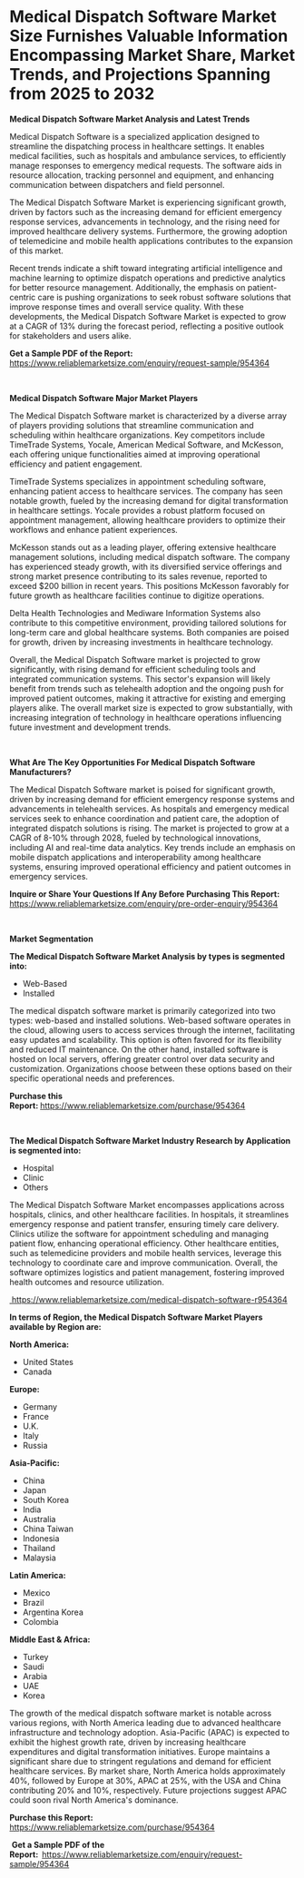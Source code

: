 <p><h1>Medical Dispatch Software Market Size Furnishes Valuable Information Encompassing Market Share, Market Trends, and Projections Spanning from 2025 to 2032</h1></p><p><strong>Medical Dispatch Software Market Analysis and Latest Trends</strong></p>
<p><p>Medical Dispatch Software is a specialized application designed to streamline the dispatching process in healthcare settings. It enables medical facilities, such as hospitals and ambulance services, to efficiently manage responses to emergency medical requests. The software aids in resource allocation, tracking personnel and equipment, and enhancing communication between dispatchers and field personnel. </p><p>The Medical Dispatch Software Market is experiencing significant growth, driven by factors such as the increasing demand for efficient emergency response services, advancements in technology, and the rising need for improved healthcare delivery systems. Furthermore, the growing adoption of telemedicine and mobile health applications contributes to the expansion of this market. </p><p>Recent trends indicate a shift toward integrating artificial intelligence and machine learning to optimize dispatch operations and predictive analytics for better resource management. Additionally, the emphasis on patient-centric care is pushing organizations to seek robust software solutions that improve response times and overall service quality. With these developments, the Medical Dispatch Software Market is expected to grow at a CAGR of 13% during the forecast period, reflecting a positive outlook for stakeholders and users alike.</p></p>
<p><strong>Get a Sample PDF of the Report:&nbsp;</strong> <a href="https://www.reliablemarketsize.com/enquiry/request-sample/954364?utm_campaign=1131&utm_medium=2&utm_source=Github&utm_content=ia&utm_term=18042025&utm_id=medical-dispatch-software">https://www.reliablemarketsize.com/enquiry/request-sample/954364</a></p>
<p>&nbsp;</p>
<p><strong>Medical Dispatch Software Major Market Players</strong></p>
<p><p>The Medical Dispatch Software market is characterized by a diverse array of players providing solutions that streamline communication and scheduling within healthcare organizations. Key competitors include TimeTrade Systems, Yocale, American Medical Software, and McKesson, each offering unique functionalities aimed at improving operational efficiency and patient engagement.</p><p>TimeTrade Systems specializes in appointment scheduling software, enhancing patient access to healthcare services. The company has seen notable growth, fueled by the increasing demand for digital transformation in healthcare settings. Yocale provides a robust platform focused on appointment management, allowing healthcare providers to optimize their workflows and enhance patient experiences.</p><p>McKesson stands out as a leading player, offering extensive healthcare management solutions, including medical dispatch software. The company has experienced steady growth, with its diversified service offerings and strong market presence contributing to its sales revenue, reported to exceed $200 billion in recent years. This positions McKesson favorably for future growth as healthcare facilities continue to digitize operations.</p><p>Delta Health Technologies and Mediware Information Systems also contribute to this competitive environment, providing tailored solutions for long-term care and global healthcare systems. Both companies are poised for growth, driven by increasing investments in healthcare technology.</p><p>Overall, the Medical Dispatch Software market is projected to grow significantly, with rising demand for efficient scheduling tools and integrated communication systems. This sector's expansion will likely benefit from trends such as telehealth adoption and the ongoing push for improved patient outcomes, making it attractive for existing and emerging players alike. The overall market size is expected to grow substantially, with increasing integration of technology in healthcare operations influencing future investment and development trends.</p></p>
<p>&nbsp;</p>
<p><strong>What Are The Key Opportunities For Medical Dispatch Software Manufacturers?</strong></p>
<p><p>The Medical Dispatch Software market is poised for significant growth, driven by increasing demand for efficient emergency response systems and advancements in telehealth services. As hospitals and emergency medical services seek to enhance coordination and patient care, the adoption of integrated dispatch solutions is rising. The market is projected to grow at a CAGR of 8-10% through 2028, fueled by technological innovations, including AI and real-time data analytics. Key trends include an emphasis on mobile dispatch applications and interoperability among healthcare systems, ensuring improved operational efficiency and patient outcomes in emergency services.</p></p>
<p><strong>Inquire or Share Your Questions If Any Before Purchasing This Report:</strong> <a href="https://www.reliablemarketsize.com/enquiry/pre-order-enquiry/954364?utm_campaign=1131&utm_medium=2&utm_source=Github&utm_content=ia&utm_term=18042025&utm_id=medical-dispatch-software">https://www.reliablemarketsize.com/enquiry/pre-order-enquiry/954364</a></p>
<p>&nbsp;</p>
<p><strong>Market Segmentation</strong></p>
<p><strong>The Medical Dispatch Software Market Analysis by types is segmented into:</strong></p>
<p><ul><li>Web-Based</li><li>Installed</li></ul></p>
<p><p>The medical dispatch software market is primarily categorized into two types: web-based and installed solutions. Web-based software operates in the cloud, allowing users to access services through the internet, facilitating easy updates and scalability. This option is often favored for its flexibility and reduced IT maintenance. On the other hand, installed software is hosted on local servers, offering greater control over data security and customization. Organizations choose between these options based on their specific operational needs and preferences.</p></p>
<p><strong>Purchase this Report:&nbsp;</strong><a href="https://www.reliablemarketsize.com/purchase/954364?utm_campaign=1131&utm_medium=2&utm_source=Github&utm_content=ia&utm_term=18042025&utm_id=medical-dispatch-software">https://www.reliablemarketsize.com/purchase/954364</a></p>
<p>&nbsp;</p>
<p><strong>The Medical Dispatch Software Market Industry Research by Application is segmented into:</strong></p>
<p><ul><li>Hospital</li><li>Clinic</li><li>Others</li></ul></p>
<p><p>The Medical Dispatch Software Market encompasses applications across hospitals, clinics, and other healthcare facilities. In hospitals, it streamlines emergency response and patient transfer, ensuring timely care delivery. Clinics utilize the software for appointment scheduling and managing patient flow, enhancing operational efficiency. Other healthcare entities, such as telemedicine providers and mobile health services, leverage this technology to coordinate care and improve communication. Overall, the software optimizes logistics and patient management, fostering improved health outcomes and resource utilization.</p></p>
<p><a href="https://www.reliablemarketsize.com/medical-dispatch-software-r954364?utm_campaign=1131&utm_medium=2&utm_source=Github&utm_content=ia&utm_term=18042025&utm_id=medical-dispatch-software">&nbsp;https://www.reliablemarketsize.com/medical-dispatch-software-r954364</a></p>
<p><strong>In terms of Region, the Medical Dispatch Software Market Players available by Region are:</strong></p>
<p>
    <p> <strong> North America: </strong>
        <ul>
            <li>United States</li>
            <li>Canada</li>
        </ul>
        </p> 
    <p> <strong> Europe: </strong>
        <ul>
            <li>Germany</li>
            <li>France</li>
            <li>U.K.</li>
            <li>Italy</li>
            <li>Russia</li>
        </ul>
        </p> 
    <p> <strong> Asia-Pacific: </strong>
        <ul>
            <li>China</li>
            <li>Japan</li>
            <li>South Korea</li>
            <li>India</li>
            <li>Australia</li>
            <li>China Taiwan</li>
            <li>Indonesia</li>
            <li>Thailand</li>
            <li>Malaysia</li>
        </ul>
        </p> 
    <p> <strong> Latin America: </strong>
        <ul>
            <li>Mexico</li>
            <li>Brazil</li>
            <li>Argentina Korea</li>
            <li>Colombia</li>
        </ul>
        </p> 
    <p> <strong> Middle East & Africa: </strong>
        <ul>
            <li>Turkey</li>
            <li>Saudi</li>
            <li>Arabia</li>
            <li>UAE</li>
            <li>Korea</li>
        </ul>
    </p>
    </p>
<p><p>The growth of the medical dispatch software market is notable across various regions, with North America leading due to advanced healthcare infrastructure and technology adoption. Asia-Pacific (APAC) is expected to exhibit the highest growth rate, driven by increasing healthcare expenditures and digital transformation initiatives. Europe maintains a significant share due to stringent regulations and demand for efficient healthcare services. By market share, North America holds approximately 40%, followed by Europe at 30%, APAC at 25%, with the USA and China contributing 20% and 10%, respectively. Future projections suggest APAC could soon rival North America's dominance.</p></p>
<p><strong>Purchase this Report: </strong><a href="https://www.reliablemarketsize.com/purchase/954364?utm_campaign=1131&utm_medium=2&utm_source=Github&utm_content=ia&utm_term=18042025&utm_id=medical-dispatch-software">https://www.reliablemarketsize.com/purchase/954364</a></p>
<p>&nbsp;<strong>Get a Sample PDF of the Report:&nbsp;&nbsp;</strong><a href="https://www.reliablemarketsize.com/enquiry/request-sample/954364?utm_campaign=1131&utm_medium=2&utm_source=Github&utm_content=ia&utm_term=18042025&utm_id=medical-dispatch-software">https://www.reliablemarketsize.com/enquiry/request-sample/954364</a></p>
<p><strong></strong></p>
<p><p></p><p></p><p></p></p>